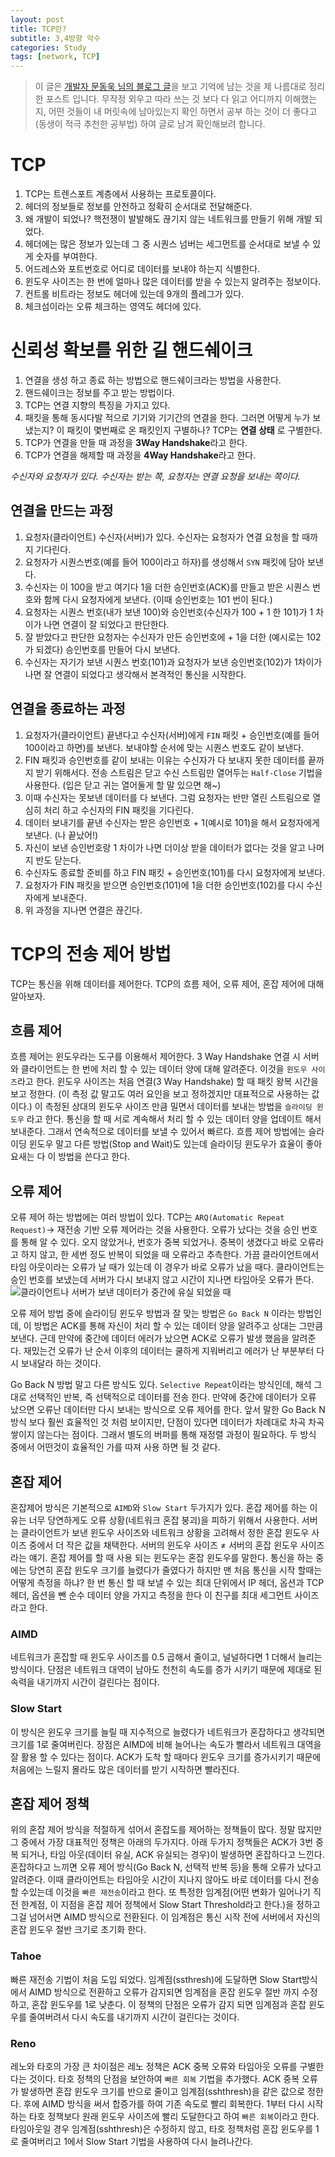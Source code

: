 ```yaml
---
layout: post
title: TCP란?
subtitle: 3,4방향 악수
categories: Study
tags: [network, TCP]
---
```


> 이 글은 [개발자 문동욱 님의 블로그 글](https://evan-moon.github.io/2019/11/10/header-of-tcp/)을 보고 기억에 남는 것을 제 나름대로 정리한 포스트 입니다. 무작정 외우고 따라 쓰는 것 보다 다 읽고 어디까지 이해했는지, 어떤 것들이 내 머릿속에 남아있는지 확인 하면서 공부 하는 것이 더 좋다고 (동생이 적극 추천한 공부법) 하여 글로 남겨 확인해보려 합니다.

# TCP

1. TCP는 트렌스포트 계층에서 사용하는 프로토콜이다.
1. 헤더의 정보들로 정보를 안전하고 정확히 순서대로 전달해준다.
1. 왜 개발이 되었나? 핵전쟁이 발발해도 끊기지 않는 네트워크를 만들기 위해 개발 되었다.
1. 헤더에는 많은 정보가 있는데 그 중 시퀀스 넘버는 세그먼트를 순서대로 보낼 수 있게 숫자를 부여한다.
1. 어드레스와 포트번호로 어디로 데이터를 보내야 하는지 식별한다.
1. 윈도우 사이즈는 한 번에 얼마나 많은 데이터를 받을 수 있는지 알려주는 정보이다.
1. 컨트롤 비트라는 정보도 헤더에 있는데 9개의 플레그가 있다.
1. 체크섬이라는 오류 체크하는 영역도 헤더에 있다.

# 신뢰성 확보를 위한 길 핸드쉐이크

1. 연결을 생성 하고 종료 하는 방법으로 핸드쉐이크라는 방법을 사용한다.
1. 핸드쉐이크는 정보를 주고 받는 방법이다.
1. TCP는 연결 지향의 특징을 가지고 있다.
1. 패킷을 통해 동시다발 적으로 기기와 기기간의 연결을 한다. 그러면 어떻게 누가 보냈는지? 이 패킷이 몇번째로 온 패킷인지 구별하나? TCP는 **연결 상태** 로 구별한다.
1. TCP가 연결을 만들 때 과정을 **3Way Handshake**라고 한다.
1. TCP가 연결을 해제할 때 과정을 **4Way Handshake**라고 한다.

_수신자와 요청자가 있다. 수신자는 받는 쪽, 요청자는 연결 요청을 보내는 쪽이다._

## 연결을 만드는 과정

1. 요청자(클라이언트) 수신자(서버)가 있다. 수신자는 요청자가 연결 요청을 할 때까지 기다린다.
1. 요청자가 시퀀스번호(예를 들어 100이라고 하자)를 생성해서 `SYN` 패킷에 담아 보낸다.
1. 수신자는 이 100을 받고 여기다 1을 더한 승인번호(ACK)를 만들고 받은 시퀀스 번호와 함께 다시 요청자에게 보낸다. (이때 승인번호는 101 번이 된다.)
1. 요청자는 시퀀스 번호(내가 보낸 100)와 승인번호(수신자가 100 + 1 한 101)가 1 차이가 나면 연결이 잘 되었다고 판단한다.
1. 잘 받았다고 판단한 요청자는 수신자가 만든 승인번호에 + 1을 더한 (예시로는 102가 되겠다) 승인번호를 만들어 다시 보낸다.
1. 수신자는 자기가 보낸 시퀀스 번호(101)과 요청자가 보낸 승인번호(102)가 1차이가 나면 잘 연결이 되었다고 생각해서 본격적인 통신을 시작한다.

## 연결을 종료하는 과정

1. 요청자가(클라이언트) 끝낸다고 수신자(서버)에게 `FIN` 패킷 + 승인번호(예를 들어 100이라고 하면)를 보낸다. 보내야할 순서에 맞는 시퀀스 번호도 같이 보낸다.
1. FIN 패킷과 승인번호를 같이 보내는 이유는 수신자가 다 보내지 못한 데이터를 끝까지 받기 위해서다. 전송 스트림은 닫고 수신 스트림만 열어두는 `Half-Close` 기법을 사용한다. (입은 닫고 귀는 열어둘게 할 말 있으면 해~)
1. 이때 수신자는 못보낸 데이터를 다 보낸다. 그럼 요청자는 반만 열린 스트림으로 열심히 처리 하고 수신자의 FIN 패킷을 기다린다.
1. 데이터 보내기를 끝낸 수신자는 받은 승인번호 + 1(예시로 101)을 해서 요청자에게 보낸다. (나 끝났어!)
1. 자신이 보낸 승인번호랑 1 차이가 나면 더이상 받을 데이터가 없다는 것을 알고 나머지 반도 닫는다.
1. 수신자도 종료할 준비를 하고 FIN 패킷 + 승인번호(101)를 다시 요청자에게 보낸다.
1. 요청자가 FIN 패킷을 받으면 승인번호(101)에 1을 더한 승인번호(102)를 다시 수신자에게 보내준다.
1. 위 과정을 지나면 연결은 끊긴다.

# TCP의 전송 제어 방법

TCP는 통신을 위해 데이터를 제어한다. TCP의 흐름 제어, 오류 제어, 혼잡 제어에 대해 알아보자.

## 흐름 제어

흐름 제어는 윈도우라는 도구를 이용해서 제어한다. 3 Way Handshake 연결 시 서버와 클라이언트는 한 번에 처리 할 수 있는 데이터 양에 대해 알려준다. 이것을 `윈도우 사이즈`라고 한다. 윈도우 사이즈는 처음 연결(3 Way Handshake) 할 때 패킷 왕복 시간을 보고 정한다. (이 측정 값 말고도 여러 요인을 보고 정하겠지만 대표적으로 사용하는 값이다.) 이 측정된 상대의 윈도우 사이즈 만큼 밀면서 데이터를 보내는 방법을 `슬라이딩 윈도우` 라고 한다. 통신을 할 때 서로 계속해서 처리 할 수 있는 데이터 양을 업데이트 해서 보내준다. 그래서 연속적으로 데이터를 보낼 수 있어서 빠르다. 흐름 제어 방법에는 슬라이딩 윈도우 말고 다른 방법(Stop and Wait)도 있는데 슬라이딩 윈도우가 효율이 좋아 요새는 다 이 방법을 쓴다고 한다.

## 오류 제어

오류 제어 하는 방법에는 여러 방법이 있다. TCP는 `ARQ(Automatic Repeat Request)`-> 재전송 기반 오류 제어라는 것을 사용한다. 오류가 났다는 것을 승인 번호를 통해 알 수 있다. 오지 않았거나, 번호가 중복 되었거나. 중복이 생겼다고 바로 오류라고 하지 않고, 한 세번 정도 반복이 되었을 때 오류라고 추측한다. 
가끔 클라이언트에서 타임 아웃이라는 오류가 날 때가 있는데 이 경우가 바로 오류가 났을 때다. 클라이언트는 승인 번호를 보냈는데 서버가 다시 보내지 않고 시간이 지나면 타임아웃 오류가 뜬다. 
![클라이언트나 서버가 보낸 데이터가 중간에 유실 되었을 때](https://i.stack.imgur.com/1Ng3b.png)

오류 제어 방법 중에 슬라이딩 윈도우 방법과 잘 맞는 방법은 `Go Back N` 이라는 방법인데, 이 방법은 ACK를 통해 자신이 처리 할 수 있는 데이터 양을 알려주고 상대는 그만큼 보낸다. 근데 만약에 중간에 데이터 에러가 났으면 ACK로 오류가 발생 했음을 알려준다. 재밌는건 오류가 난 순서 이후의 데이터는 쿨하게 지워버리고 에러가 난 부분부터 다시 보내달라 하는 것이다. 

Go Back N 방법 말고 다른 방식도 있다. `Selective Repeat`이라는 방식인데, 해석 그대로 선택적인 반복, 즉 선택적으로 데이터를 전송 한다. 만약에 중간에 데이터가 오류 났으면 오류난 데이터만 다시 보내는 방식으로 오류 제어를 한다. 앞서 말한 Go Back N 방식 보다 훨씬 효율적인 것 처럼 보이지만, 단점이 있다면 데이터가 차례대로 차곡 차곡 쌓이지 않는다는 점이다. 그래서 별도의 버퍼를 통해 재정렬 과정이 필요하다.
두 방식 중에서 어떤것이 효율적인 가를 따져 사용 하면 될 것 같다.

## 혼잡 제어

혼잡제어 방식은 기본적으로 `AIMD`와 `Slow Start` 두가지가 있다. 혼잡 제어를 하는 이유는 너무 당연하게도 오류 상황(네트워크 혼잡 붕괴)을 피하기 위해서 사용한다.
서버는 클라이언트가 보낸 윈도우 사이즈와 네트워크 상황을 고려해서 정한 혼잡 윈도우 사이즈 중에서 더 작은 값을 채택한다. 서버의 윈도우 사이즈 ≠ 서버의 혼잡 윈도우 사이즈 라는 얘기. 혼잡 제어를 할 때 사용 되는 윈도우는 혼잡 윈도우를 말한다. 
통신을 하는 중에는 당연히 혼잡 윈도우 크기를 늘렸다가 줄였다가 하지만 맨 처음 통신을 시작 할때는 어떻게 측정을 하냐? 한 번 통신 할 때 보낼 수 있는 최대 단위에서 IP 헤더, 옵션과 TCP 헤더, 옵션을 뺀 순수 데이터 양을 가지고 측정을 한다 이 친구를 최대 세그먼트 사이즈 라고 한다.

### AIMD

네트워크가 혼잡할 때 윈도우 사이즈를 0.5 곱해서 줄이고, 널널하다면 1 더해서 늘리는 방식이다. 단점은 네트워크 대역이 남아도 천천히 속도를 증가 시키기 때문에 제대로 된 속력을 내기까지 시간이 걸린다는 점이다.

### Slow Start

이 방식은 윈도우 크기를 늘릴 때 지수적으로 늘렸다가 네트워크가 혼잡하다고 생각되면 크기를 1로 줄여버린다. 장점은 AIMD에 비해 늘어나는 속도가 빨라서 네트워크 대역을 잘 활용 할 수 있다는 점이다. ACK가 도착 할 때마다 윈도우 크기를 증가시키기 때문에 처음에는 느릴지 몰라도 많은 데이터를 받기 시작하면 빨라진다.

<!-- _컴퓨터 공학에서 지수적, 로그 어쩌고 할 땐 이진수를 사용해서 무조건 밑이 2라고 한다. 밑 > 2² < 지수_
_32비트 컴퓨터에서 하나의 데이터로 저장 할 수 있는 정수의 맥시멈은 21억까지라고 한다._  -->

## 혼잡 제어 정책

위의 혼잡 제어 방식을 적절하게 섞어서 혼잡도를 제어하는 정책들이 많다. 정말 많지만 그 중에서 가장 대표적인 정책은 아래의 두가지다.
아래 두가지 정책들은 ACK가 3번 중복 되거나, 타임 아웃(데이터 유실, ACK 유실되는 경우)이 발생하면 혼잡하다고 느낀다. 
혼잡하다고 느끼면 오류 제어 방식(Go Back N, 선택적 반복 등)을 통해 오류가 났다고 알려준다. 이때 클라이언트는 타임아웃 시간이 지나지 않아도 바로 데이터를 다시 전송 할 수있는데 이것을 `빠른 재전송`이라고 한다. 또 특정한 임계점(어떤 변화가 일어나기 직전 한계점, 이 지점을 혼잡 제어 정책에서 Slow Start Threshold라고 한다.)을 정하고 그걸 넘어서면 AIMD 방식으로 전환된다. 이 임계점은 통신 시작 전에 서버에서 자신의 혼잡 윈도우 절반 크기로 초기화 한다.

### Tahoe
빠른 재전송 기법이 처음 도입 되었다. 임계점(ssthresh)에 도달하면 Slow Start방식에서 AIMD 방식으로 전환하고 오류가 감지되면 임계점을 혼잡 윈도우 절반 까지 수정하고, 혼잡 윈도우를 1로 낮춘다. 이 정책의 단점은 오류가 감지 되면 임계점과 혼잡 윈도우를 줄여버려서 다시 속도를 내기까지 시간이 걸린다는 것이다.


### Reno
레노와 타호의 가장 큰 차이점은 레노 정책은 ACK 중복 오류와 타임아웃 오류를 구별한다는 것이다. 타호 정책의 단점을 보안하여 `빠른 회복` 기법을 추가했다. ACK 중복 오류가 발생하면 혼잡 윈도우 크기를 반으로 줄이고 임계점(sshthresh)을 같은 값으로 정한다. 후에 AIMD 방식을 써서 합증가를 하여 기존 속도로 빨리 회복한다. 1부터 다시 시작하는 타호 정책보다 원래 윈도우 사이즈에 빨리 도달한다고 하여 `빠른 회복`이라고 한다. 타임아웃일 경우 임계점(sshthresh)은 수정하지 않고, 타호 정책처럼 혼잡 윈도우를 1로 줄여버리고 1에서 Slow Start 기법을 사용하여 다시 늘려나간다.
